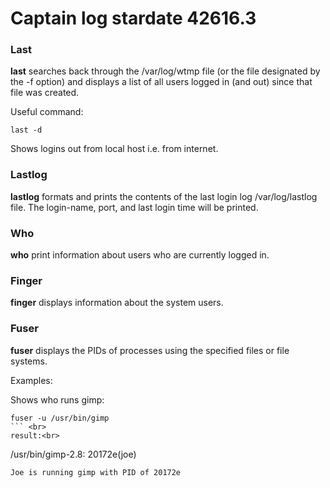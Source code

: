 # Captain log stardate 42616.3

### Last

**last** searches back through the /var/log/wtmp file (or the file designated by the -f option) 
and displays a list of all users logged in (and out) since that file was created.

Useful command:
```
last -d
```
Shows logins out from local host i.e. from internet.

### Lastlog

**lastlog** formats and prints the contents of the last login log /var/log/lastlog file.
The login-name, port, and last login time will be printed.

### Who

**who** print information about users who are currently logged in.

### Finger

**finger** displays information about the system users.

### Fuser

**fuser** displays the PIDs of processes using the specified files or file systems.

Examples:

Shows who runs gimp:<br>
```
fuser -u /usr/bin/gimp
``` <br>
result:<br>
```
/usr/bin/gimp-2.8:   20172e(joe)
``` <br>
Joe is running gimp with PID of 20172e






